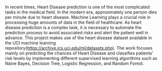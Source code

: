 In recent times, Heart Disease prediction is one of the most complicated tasks in the medical field. 
In the modern era, approximately one person dies per minute due to heart disease. Machine Learning plays
a crucial role in processing huge amounts of data in the field of healthcare.
As heart disease prediction is a complex task, it is necessary to automate the prediction process to 
avoid associated risks and alert the patient well in advance. This project makes use of the heart disease 
dataset available in the UCI machine learning repository(https://archive.ics.uci.edu/ml/datasets.php). 
The work focuses mainly on predicting the chances of Heart Disease and classifies patients' risk levels 
by implementing different supervised learning algorithms such as Naive Bayes, Decision Tree, 
Logistic Regression, and Random Forest. 
